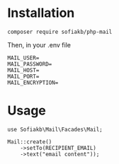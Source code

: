 # Installation

```shell
composer require sofiakb/php-mail
```

Then, in your .env file
```
MAIL_USER=
MAIL_PASSWORD=
MAIL_HOST=
MAIL_PORT=
MAIL_ENCRYPTION=
```

# Usage
```
use Sofiakb\Mail\Facades\Mail;

Mail::create()
    ->setTo(RECIPIENT_EMAIL)
    ->text("email content"));

```